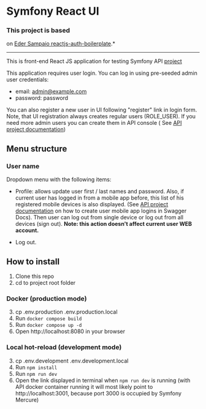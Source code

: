 # Symfony React UI

### This project is based
on [Eder Sampaio reactjs-auth-boilerplate](https://github.com/ederssouza/reactjs-auth-boilerplate).*

-----

This is front-end React JS application for testing Symfony API [project](https://github.com/alex3493/symfony-api)

This application requires user login. You can log in using pre-seeded admin user credentials:

- email: admin@example.com
- password: password

You can also register a new user in UI following "register" link in login form. Note, that UI registration
always creates regular users (ROLE_USER). If you need more admin users you can create them in API console (
See [API project documentation](https://github.com/alex3493/symfony-api/blob/main/Readme.md))

## Menu structure

### User name

Dropdown menu with the following items:

- Profile: allows update user first / last names and password. Also, if current user has logged in from a mobile app
  before, this list of his registered mobile devices
  is also displayed. (See [API project documentation](https://github.com/alex3493/symfony-api/blob/main/Readme.md) on
  how to create user
  mobile app logins in Swagger Docs). Then user can log out from single device or log out from all devices (sign out).
  **Note: this action doesn't affect current user WEB account.**

- Log out.

## How to install

1. Clone this repo
2. cd to project root folder

### Docker (production mode)

3. cp .env.production .env.production.local
4. Run `docker compose build`
5. Run `docker compose up -d`
6. Open http://localhost:8080 in your browser

### Local hot-reload (development mode)

3. cp .env.development .env.development.local
4. Run `npm install`
5. Run `npm run dev`
6. Open the link displayed in terminal when `npm run dev` is running (with API docker container running it will most
   likely point to http://localhost:3001, because port 3000 is occupied by Symfony Mercure)




